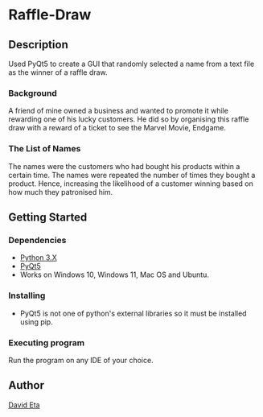 # Raffle-Draw

## Description

Used PyQt5 to create a GUI that randomly selected a name from a text file as the winner of a raffle draw.

### Background

A friend of mine owned a business and wanted to promote it while rewarding one of his lucky customers. He did so by 
organising this raffle draw with a reward of a ticket to see the Marvel Movie, Endgame.

### The List of Names
The names were the customers who had bought his products within a certain time. The names were repeated the
number of times they bought a product. Hence, increasing the likelihood of a customer winning based on
how much they patronised him.


## Getting Started

### Dependencies

* [Python 3.X](https://www.python.org/downloads/)
* [PyQt5](https://pypi.org/project/PyQt5/)
* Works on Windows 10, Windows 11, Mac OS and Ubuntu.

### Installing

* PyQt5 is not one of python's external libraries so it must be installed using pip.

### Executing program

Run the program on any IDE of your choice.

## Author

[David Eta](https://github.com/david-eta/)
